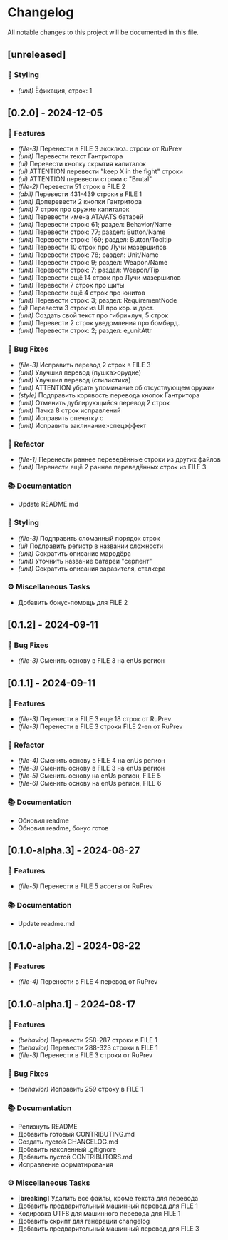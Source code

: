 # Changelog

All notable changes to this project will be documented in this file.

## [unreleased]

### 🎨 Styling

- *(unit)* Ёфикация, строк: 1

## [0.2.0] - 2024-12-05

### 🚀 Features

- *(file-3)* Перенести в FILE 3 эксклюз. строки от RuPrev
- *(unit)* Перевести текст Гантритора
- *(ui)* Перевести кнопку скрытия капиталок
- *(ui)* ATTENTION перевести "keep X in the fight" строки
- *(ui)* ATTENTION перевести строки с "Brutal"
- *(file-2)* Перевести 51 строк в FILE 2
- *(abil)* Перевести 431-439 строки в FILE 1
- *(unit)* Доперевести 2 кнопки Гантритора
- *(unit)* 7 строк про оружие капиталок
- *(unit)* Перевести имена ATA/ATS батарей
- *(unit)* Перевести строк: 61; раздел: Behavior/Name
- *(unit)* Перевести строк: 77; раздел: Button/Name
- *(unit)* Перевести строк: 169; раздел: Button/Tooltip
- *(unit)* Перевести 10 строк про Лучи мазершипов
- *(unit)* Перевести строк: 78; раздел: Unit/Name
- *(unit)* Перевести строк: 9; раздел: Weapon/Name
- *(unit)* Перевести строк: 7; раздел: Weapon/Tip
- *(unit)* Перевести ещё 14 строк про Лучи мазершипов
- *(unit)* Перевести 7 строк про щиты
- *(unit)* Перевести ещё 4 строк про юнитов
- *(unit)* Перевести строк: 3; раздел: RequirementNode
- *(ui)* Перевести 3 строк из UI про кор. и дост.
- *(unit)* Создать свой текст про гибри+луч, 5 строк
- *(unit)* Перевести 2 строк уведомления про бомбард.
- *(unit)* Перевести строк: 2; раздел: e_unitAttr

### 🐛 Bug Fixes

- *(file-3)* Исправить перевод 2 строк в FILE 3
- *(unit)* Улучшил перевод (пушка>орудие)
- *(unit)* Улучшил перевод (стилистика)
- *(unit)* ATTENTION убрать упоминание об отсуствующем оружии
- *(style)* Подправить корявость перевода кнопок Гантритора
- *(unit)* Отменить дублирующийся перевод 2 строк
- *(unit)* Пачка 8 строк исправлений
- *(unit)* Исправить опечатку с </c>
- *(unit)* Исправить заклинание>спецэффект

### 🚜 Refactor

- *(file-1)* Перенести раннее переведённые строки из других файлов
- *(unit)* Перенести ещё 2 раннее переведённых строк из FILE 3

### 📚 Documentation

- Update README.md

### 🎨 Styling

- *(file-3)* Подправить сломанный порядок строк
- *(ui)* Подправить регистр в названии сложности
- *(unit)* Сократить описание мародёра
- *(unit)* Уточнить название батареи "серпент"
- *(unit)* Сократить описания заразителя, сталкера

### ⚙️ Miscellaneous Tasks

- Добавить бонус-помощь для FILE 2

## [0.1.2] - 2024-09-11

### 🐛 Bug Fixes

- *(file-3)* Сменить основу в FILE 3 на enUs регион

## [0.1.1] - 2024-09-11

### 🚀 Features

- *(file-3)* Перенести в FILE 3 еще 18 строк от RuPrev
- *(file-3)* Перенести в FILE 3 строки FILE 2-en от RuPrev

### 🚜 Refactor

- *(file-4)* Сменить основу в FILE 4 на enUs регион
- *(file-3)* Сменить основу в FILE 3 на enUs регион
- *(file-5)* Сменить основу на enUs регион, FILE 5
- *(file-6)* Сменить основу на enUs регион, FILE 6

### 📚 Documentation

- Обновил readme
- Обновил readme, бонус готов

## [0.1.0-alpha.3] - 2024-08-27

### 🚀 Features

- *(file-5)* Перенести в FILE 5 ассеты от RuPrev

### 📚 Documentation

- Update readme.md

## [0.1.0-alpha.2] - 2024-08-22

### 🚀 Features

- *(file-4)* Перенести в FILE 4 перевод от RuPrev

## [0.1.0-alpha.1] - 2024-08-17

### 🚀 Features

- *(behavior)* Перевести 258-287 строки в FILE 1
- *(behavior)* Перевести 288-323 строки в FILE 1
- *(file-3)* Перенести в FILE 3 строки от RuPrev

### 🐛 Bug Fixes

- *(behavior)* Исправить 259 строку в FILE 1

### 📚 Documentation

- Релизнуть README
- Добавить готовый CONTRIBUTING.md
- Создать пустой CHANGELOG.md
- Добавить наколенный .gitignore
- Добавить пустой CONTRIBUTORS.md
- Исправление форматирования

### ⚙️ Miscellaneous Tasks

- [**breaking**] Удалить все файлы, кроме текста для перевода
- Добавить предварительный машинный перевод для FILE 1
- Кодировка UTF8 для машинного перевода для FILE 1
- Добавить скрипт для генерации changelog
- Добавить предварительный машинный перевод для FILE 3

<!-- generated by git-cliff -->
